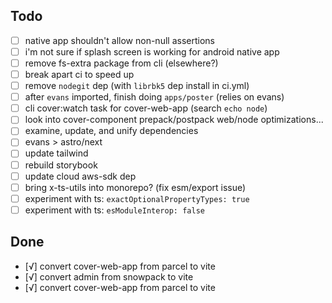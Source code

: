 ## Todo

- [ ] native app shouldn't allow non-null assertions
- [ ] i'm not sure if splash screen is working for android native app
- [ ] remove fs-extra package from cli (elsewhere?)
- [ ] break apart ci to speed up
- [ ] remove `nodegit` dep (with `librbk5` dep install in ci.yml)
- [ ] after `evans` imported, finish doing `apps/poster` (relies on evans)
- [ ] cli cover:watch task for cover-web-app (search `echo node`)
- [ ] look into cover-component prepack/postpack web/node optimizations...
- [ ] examine, update, and unify dependencies
- [ ] evans > astro/next
- [ ] update tailwind
- [ ] rebuild storybook
- [ ] update cloud aws-sdk dep
- [ ] bring x-ts-utils into monorepo? (fix esm/export issue)
- [ ] experiment with ts: `exactOptionalPropertyTypes: true`
- [ ] experiment with ts: `esModuleInterop: false`

## Done

- [√] convert cover-web-app from parcel to vite
- [√] convert admin from snowpack to vite
- [√] convert cover-web-app from parcel to vite
